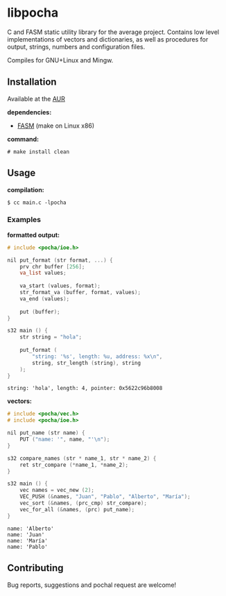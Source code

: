 # libpocha

C and FASM static utility library for the average project. Contains
low level implementations of vectors and dictionaries, as well as
procedures for output, strings, numbers and configuration files.

Compiles for GNU+Linux and Mingw.

## Installation

Available at the [AUR](https://aur.archlinux.org/packages/libpocha)

**dependencies:**

- [FASM](https://flatassembler.net) (make on Linux x86)

**command:**

	# make install clean

## Usage

**compilation:**

	$ cc main.c -lpocha

### Examples

**formatted output:**

```c
# include <pocha/ioe.h>

nil put_format (str format, ...) {
	prv chr buffer [256];
	va_list values;
	
	va_start (values, format);
	str_format_va (buffer, format, values);
	va_end (values);
	
	put (buffer);
}

s32 main () {
	str string = "hola";
	
	put_format (
		"string: '%s', length: %u, address: %x\n",
		string, str_length (string), string
	);
}

```

	string: 'hola', length: 4, pointer: 0x5622c96b8008

**vectors:**

```c
# include <pocha/vec.h>
# include <pocha/ioe.h>

nil put_name (str name) {
	PUT ("name: '", name, "'\n");
}

s32 compare_names (str * name_1, str * name_2) {
	ret str_compare (*name_1, *name_2);
}

s32 main () {
	vec names = vec_new (2);
	VEC_PUSH (&names, "Juan", "Pablo", "Alberto", "María");
	vec_sort (&names, (prc_cmp) str_compare);
	vec_for_all (&names, (prc) put_name);
}

```

	name: 'Alberto'
	name: 'Juan'
	name: 'María'
	name: 'Pablo'

## Contributing

Bug reports, suggestions and pochal request are welcome!

